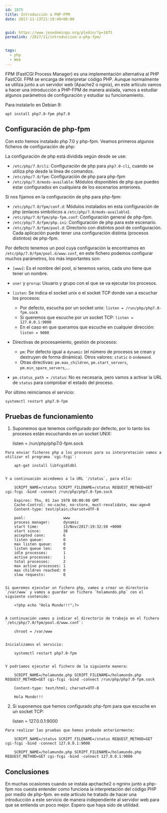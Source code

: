 ```yaml
---
id: 1875
title: Introducción a PHP-FPM
date: 2017-11-13T21:19:49+00:00


guid: https://www.josedomingo.org/pledin/?p=1875
permalink: /2017/11/introduccion-a-php-fpm/


tags:
  - php
  - Web
---
```

FPM (FastCGI Process Manager) es una implementación alternativa al PHP FastCGI. FPM se encarga de interpretar código PHP. Aunque normalmente se utiliza junto a un servidor web (Apache2 o ngnix), en este artículo vamos a hacer una introducción a PHP-FPM de manera aislada, vamos a estudiar algunos parámetros de configuración y estudiar su funcionamiento.

Para instalarlo en Debian 9:

    apt install php7.0-fpm php7.0
    

## Configuración de php-fpm

Con esto hemos instalado php 7.0 y php-fpm. Veamos primeros algunos ficheros de configuración de php:

La configuración de php está dividida según desde se use:

  * `/etc/php/7.0/cli`: Configuración de php para `php7.0-cli`, cuando se utiliza php desde la línea de comandos.
  * `/etc/php/7.0/fpm`: Configuración de php para php-fpm
  * `/etc/php/7.0/mods-available`: Módulos disponibles de php que puedes estar configurados en cualquiera de los escenarios anteriores.

<!--more-->

Si nos fijamos en la configuración de php para php-fpm:

  * `/etc/php/7.0/fpm/conf.d`: Módulos instalados en esta configuración de php (enlaces simbólicos a `/etc/php/7.0/mods-available`).
  * `/etc/php/7.0/fpm/php-fpm.conf`: Configuración general de php-fpm.
  * `/etc/php/7.0/fpm/php.ini`: Configuración de php para este escenario.
  * `/etc/php/7.0/fpm/pool.d`: Directorio con distintos pool de configuración. Cada aplicación puede tener una configuración distinta (procesos distintos) de php-fpm.

Por defecto tenemos un pool cuya configuración la encontramos en `/etc/php/7.0/fpm/pool.d/www.conf`, en este fichero podemos configurar muchos parámetros, los más importantes son:

  * `[www]`: Es el nombre del pool, si tenemos varios, cada uno tiene que tener un nombre.
  * `user` y `grorup`: Usuario y grupo con el que se va ejecutar los procesos.
  * `listen`: Se indica el socket unix o el socket TCP donde van a escuchar los procesos:
    
      * Por defecto, escucha por un socket unix: `listen = /run/php/php7.0-fpm.sock`
      * Si queremos que escuche por un socket TCP: `listen = 127.0.0.1:9000`
      * En el caso en que queramos que escuche en cualquier dirección: `listen = 9000`

  * Directivas de procesamiento, gestión de procesos:
    
      * `pm`: Por defecto igual a `dynamic` (el número de procesos se crean y destruyen de forma dinámica). Otros valores: `static` o `ondemand`.
      * Otras directivas: `pm.max_children`, `pm.start_servers`, `pm.min_spare_servers`,&#8230;

  * `pm.status_path = /status`: No es necesaria, pero vamos a activar la URL de `status` para comprobar el estado del proceso.

Por último reiniciamos el servicio:

    systemctl restart php7.0-fpm
    

## Pruebas de funcionamiento

  1. Suponemos que tenemos configurado por defecto, por lo tanto los procesos están escuchando en un socket UNIX:
    
        listen = /run/php/php7.0-fpm.sock
        
    
    Para enviar ficheros php a los procesos para su interpretación vamos a utilizar el programa `cgi-fcgi`:
    
        apt-get install libfcgi0ldbl
        
    
    Y a continuación accedemos a la URL `/status`, para ello:
    
        SCRIPT_NAME=/status SCRIPT_FILENAME=/status REQUEST_METHOD=GET cgi-fcgi -bind -connect /run/php/php7.0-fpm.sock 
        
        Expires: Thu, 01 Jan 1970 00:00:00 GMT
        Cache-Control: no-cache, no-store, must-revalidate, max-age=0
        Content-type: text/plain;charset=UTF-8      
        
        pool:                 www
        process manager:      dynamic
        start time:           13/Nov/2017:19:32:50 +0000
        start since:          38
        accepted conn:        6
        listen queue:         0
        max listen queue:     0
        listen queue len:     0
        idle processes:       1
        active processes:     1
        total processes:      2
        max active processes: 1
        max children reached: 0
        slow requests:        0
        
    
    Si queremos ejecutar un fichero php, vamos a crear un directorio `/var/www` y vamos a guardar un fichero `holamundo.php` con el siguiente contenido:
    
        <?php echo "Hola Mundo!!!";?>
        
    
    A continuación vamos a indicar el directorio de trabajo en el fichero `/etc/php/7.0/fpm/pool.d/www.conf`:
    
        chroot = /var/www
        
    
    Inicializamos el servicio:
    
        systemctl restart php7.0-fpm
        
    
    Y podríamos ejecutar el fichero de la siguiente manera:
    
        SCRIPT_NAME=/holamundo.php SCRIPT_FILENAME=/holamundo.php REQUEST_METHOD=GET cgi-fcgi -bind -connect /run/php/php7.0-fpm.sock 
        
        Content-type: text/html; charset=UTF-8
        
        Hola Mundo!!!       
        

  2. Si suponemos que hemos configurado php-fpm para que escuche en un socket TCP:
    
        listen = 127.0.0.1:9000
        
    
    Para realizar las pruebas que hemos probado anteriormente:
    
        SCRIPT_NAME=/status SCRIPT_FILENAME=/status REQUEST_METHOD=GET cgi-fcgi -bind -connect 127.0.0.1:9000
        
        SCRIPT_NAME=/holamundo.php SCRIPT_FILENAME=/holamundo.php REQUEST_METHOD=GET cgi-fcgi -bind -connect 127.0.0.1:9000
        

## Conclusiones

En muchas ocasiones cuando se instala apchache2 o ngninx junto a php-fpm nos cuesta entender como funciona la interpretación del código PHP por medio de php-fpm. en este artículo he tratado de hacer una introducción a este servicio de manera independiente al servidor web para que se entienda un poco mejor. Espero que haya sido de utilidad.

<!-- AddThis Advanced Settings generic via filter on the_content -->

<!-- AddThis Share Buttons generic via filter on the_content -->